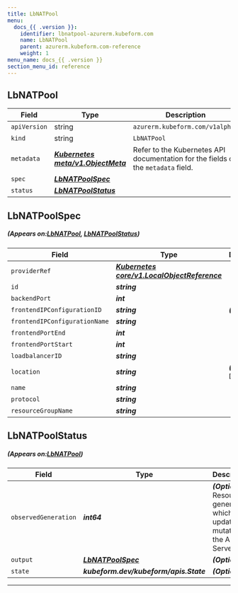 ```yaml
---
title: LbNATPool
menu:
  docs_{{ .version }}:
    identifier: lbnatpool-azurerm.kubeform.com
    name: LbNATPool
    parent: azurerm.kubeform.com-reference
    weight: 1
menu_name: docs_{{ .version }}
section_menu_id: reference
---
```


## LbNATPool
| Field | Type | Description |
| ------ | ----- | ----------- |
| `apiVersion` | string | `azurerm.kubeform.com/v1alpha1` |
|    `kind` | string | `LbNATPool` |
| `metadata` | ***[Kubernetes meta/v1.ObjectMeta](https://kubernetes.io/docs/reference/generated/kubernetes-api/v1.13/#objectmeta-v1-meta)***|Refer to the Kubernetes API documentation for the fields of the `metadata` field.|
| `spec` | ***[LbNATPoolSpec](#LbNATPoolSpec)***||
| `status` | ***[LbNATPoolStatus](#LbNATPoolStatus)***||
## LbNATPoolSpec
##### (Appears on:[LbNATPool](#LbNATPool), [LbNATPoolStatus](#LbNATPoolStatus))
| Field | Type | Description |
| ------ | ----- | ----------- |
| `providerRef` | ***[Kubernetes core/v1.LocalObjectReference](https://kubernetes.io/docs/reference/generated/kubernetes-api/v1.13/#localobjectreference-v1-core)***||
| `id` | ***string***||
| `backendPort` | ***int***||
| `frontendIPConfigurationID` | ***string***| ***(Optional)*** |
| `frontendIPConfigurationName` | ***string***||
| `frontendPortEnd` | ***int***||
| `frontendPortStart` | ***int***||
| `loadbalancerID` | ***string***||
| `location` | ***string***| ***(Optional)*** Deprecated|
| `name` | ***string***||
| `protocol` | ***string***||
| `resourceGroupName` | ***string***||
## LbNATPoolStatus
##### (Appears on:[LbNATPool](#LbNATPool))
| Field | Type | Description |
| ------ | ----- | ----------- |
| `observedGeneration` | ***int64***| ***(Optional)*** Resource generation, which is updated on mutation by the API Server.|
| `output` | ***[LbNATPoolSpec](#LbNATPoolSpec)***| ***(Optional)*** |
| `state` | ***kubeform.dev/kubeform/apis.State***| ***(Optional)*** |
---
